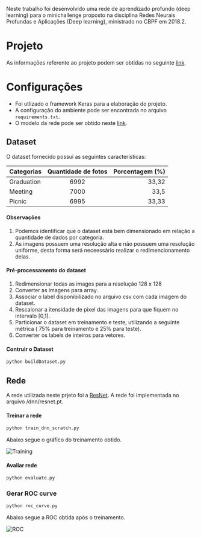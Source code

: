 

Neste trabalho foi desenvolvido uma rede de aprendizado profundo (deep learning) para o minichallenge proposto na disciplina Redes Neurais Profundas e Aplicações (Deep learning), ministrado no CBPF em 2018.2.

# Projeto

As informações referente ao projeto podem ser obtidas no seguinte [link](https://bitbucket.org/kognitalab/images_mini_challange/src/master/).

# Configurações

- Foi utlizado o framework Keras para a elaboração do projeto.
- A configuração do ambiente pode ser encontrada no arquivo `requirements.txt`.
- O modelo da rede pode ser obtido neste [link](https://drive.google.com/open?id=1Iyi1jb2hh2z46fN7c0E0yZUcw4bWzgou).

## Dataset

O dataset fornecido possui as seguintes características:

| Categorias  |      Quantidade de fotos      |  Porcentagem (%) |
|-------------|:-----------------------------:|-----------------:|
| Graduation  |  6992                         | 33,32            |
| Meeting     |    7000                       |   33,5           |
| Picnic      |  6995                         |    33,33         |

#### Observações

1. Podemos identificar que o dataset está bem dimensionado em relação a quantidade de dados por categoria.
2. As imagens possuem uma resolução alta e não possuem uma resolução uniforme, desta forma será neceessário realizar o redimencionamento delas.


#### Pré-processamento do dataset


1. Redimensionar todas as images para a resolução 128 x 128
2. Converter as imagens para array.
3. Associar o label disponibilizado no arquivo csv com cada imagem do dataset.
4. Rescalonar a itensidade de pixel das imagens para que fiquem no intervalo [0,1].
5. Particionar o dataset em treinamento e teste, utilizando a seguinte métrica ( 75% para treinamento e 25% para teste).
6. Converter os labels de inteiros para vetores.

#### Contruir o Dataset

```sh
python buildDataset.py
```

## Rede

A rede utilizada neste prjeto foi a [ResNet](https://arxiv.org/pdf/1512.03385.pdf). A rede foi implementada no arquivo /dnn/resnet.pt.

#### Treinar a rede

```sh
python train_dnn_scratch.py
```

Abaixo segue o gráfico do treinamento obtido.

![Training](https://github.com/cdebom/DeepLearningProblemsSolutions/blob/master/Problem01-MiniChallenge/MiniChallenge_Felipe_Ximenes/assets/train.png)

#### Avaliar rede

```sh
python evaluate.py
```

### Gerar ROC curve

```sh
python roc_curve.py
```

Abaixo segue a ROC obtida após o treinamento.

![ROC](https://github.com/cdebom/DeepLearningProblemsSolutions/blob/master/Problem01-MiniChallenge/MiniChallenge_Felipe_Ximenes/assets/roc.png)

